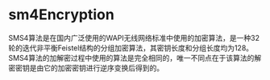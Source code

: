 # sm4Encryption
SMS4算法是在国内广泛使用的WAPI无线网络标准中使用的加密算法，是一种32轮的迭代非平衡Feistel结构的分组加密算法，其密钥长度和分组长度均为128。SMS4算法的加解密过程中使用的算法是完全相同的，唯一不同点在于该算法的解密密钥是由它的加密密钥进行逆序变换后得到的。
